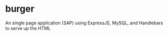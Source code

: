 # burger
An single page application (SAP) using ExpressJS, MySQL, and Handlebars to serve up the HTML
